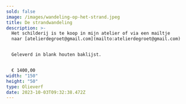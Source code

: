 ```yaml
---
sold: false
image: /images/wandeling-op-het-strand.jpeg
title: De strandwandeling
description: >-
  Het schilderij is te koop in mijn atelier of via een mailtje
  naar [atelierdegroet@gmail.com](mailto:atelierdegroet@gmail.com)


  Geleverd in blank houten baklijst.


  € 1400,00
width: "150"
height: "50"
type: Olieverf
date: 2023-10-03T09:32:38.472Z
---
```

